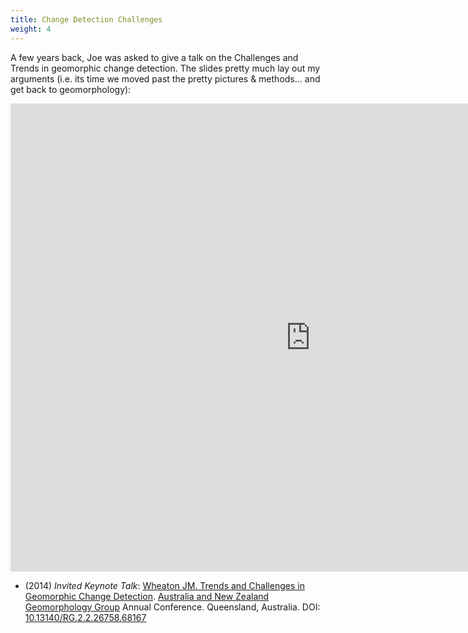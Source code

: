 ```yaml
---
title: Change Detection Challenges
weight: 4
---
```


A few years back, Joe was asked to give a talk on the Challenges and Trends in geomorphic change detection. The slides pretty much lay out my arguments (i.e. its time we moved past the pretty pictures & methods... and get back to geomorphology):

<div class="responsive-embed">
<iframe src="https://docs.google.com/presentation/d/e/2PACX-1vRvfFoZVdGcOsb9jSfj7TYPOcmn85yTBkvp1Y0fkOtZXlINTDkt_tcYmPr-Z9rGGyaXlsp8984ElPB-/embed?start=true&loop=true&delayms=3000" frameborder="0" width="960" height="749" allowfullscreen="true" mozallowfullscreen="true" webkitallowfullscreen="true"></iframe>
</div>

- (2014) *Invited Keynote Talk*: [Wheaton JM. Trends and Challenges in Geomorphic Change Detection](https://www.researchgate.net/publication/324189730_Trends_and_Challenges_in_Geomorphic_Change_Detection?_iepl%5BviewId%5D=LiJwbBCP0oPOs99UdAt1bQf1&_iepl%5Bcontexts%5D%5B0%5D=publicationCreationEOT&_iepl%5BtargetEntityId%5D=PB%3A324189730&_iepl%5BinteractionType%5D=publicationTitle). [Australia and New Zealand Geomorphology Group](https://www.anzgg.org/) Annual Conference. Queensland, Australia. DOI: [10.13140/RG.2.2.26758.68167](http://dx.doi.org/10.13140/RG.2.2.26758.68167)
